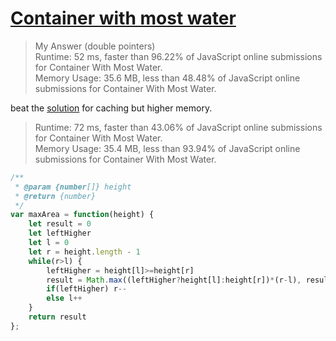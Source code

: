 # [Container with most water](https://leetcode.com/problems/container-with-most-water/)

> My Answer (double pointers)<br>
> Runtime: 52 ms, faster than 96.22% of JavaScript online submissions for Container With Most Water.<br>
> Memory Usage: 35.6 MB, less than 48.48% of JavaScript online submissions for Container With Most Water.

beat the [solution](https://github.com/Hongbo-Miao/leetcode/blob/master/JavaScript/0011.%20Container%20With%20Most%20Water.js) for caching but higher memory.

>Runtime: 72 ms, faster than 43.06% of JavaScript online submissions for Container With Most Water.<br>
Memory Usage: 35.4 MB, less than 93.94% of JavaScript online submissions for Container With Most Water.

```js
/**
 * @param {number[]} height
 * @return {number}
 */
var maxArea = function(height) {
    let result = 0
    let leftHigher
    let l = 0
    let r = height.length - 1
    while(r>l) {
        leftHigher = height[l]>=height[r]
        result = Math.max((leftHigher?height[l]:height[r])*(r-l), result)
        if(leftHigher) r--
        else l++
    }
    return result
};
```

